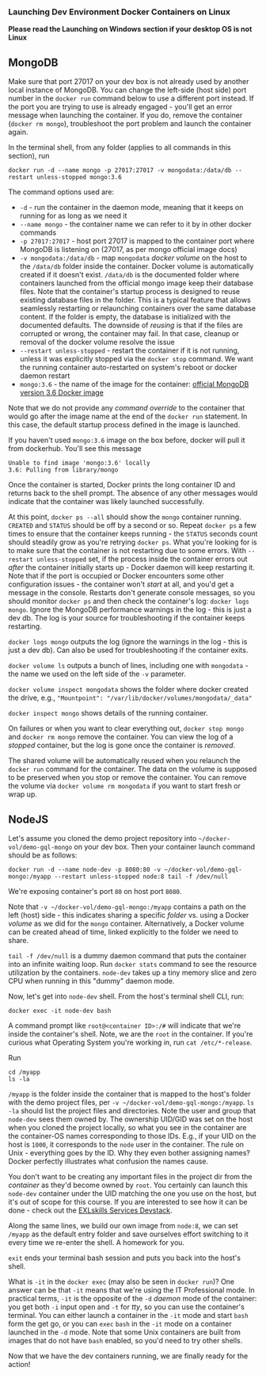 ### Launching Dev Environment Docker Containers on Linux

**Please read the Launching on Windows section if your desktop OS is not Linux**


## MongoDB

Make sure that port 27017 on your dev box is not already used by another local instance of MongoDB. You can change the left-side (host side) port number in the `docker run` command below to use a different port instead. If the port you are trying to use is already engaged - you'll get an error message when launching the container. If you do, remove the container (`docker rm mongo`), troubleshoot the port problem and launch the container again.

In the terminal shell, from any folder (applies to all commands in this section), run

```
docker run -d --name mongo -p 27017:27017 -v mongodata:/data/db --restart unless-stopped mongo:3.6
```

The command options used are:

- `-d` - run the container in the daemon mode, meaning that it keeps on running for as long as we need it
- `--name mongo` - the container name we can refer to it by in other docker commands
- `-p 27017:27017` - host port 27017 is mapped to the container port where MongoDB is listening on (27017, as per mongo official image docs)
- `-v mongodata:/data/db` - map `mongodata` *docker volume* on the host to the `/data/db` folder inside the container. Docker volume is automatically created if it doesn't exist. `/data/db` is the documented folder where containers launched from the official mongo image keep their database files. 
 Note that the container's startup process is designed to reuse existing database files in the folder. This is a typical feature that allows seamlessly restarting or relaunching containers over the same database content. If the folder is empty, the database is initialized with the documented defaults. The downside of *reusing* is that if the files are corrupted or wrong, the container may fail. In that case, cleanup or removal of the docker volume resolve the issue
- `--restart unless-stopped` - restart the container if it is not running, unless it was explicitly stopped via the `docker stop` command.  We want the running container auto-restarted on system's reboot or docker daemon restart
- `mongo:3.6` - the name of the image for the container: [official MongoDB version 3.6 Docker image](https://hub.docker.com/r/library/mongo/tags/3.6/)

Note that we do not provide any *command override* to the container that would go after the image name at the end of the `docker run` statement. In this case, the default startup process defined in the image is launched. 

If you haven't used `mongo:3.6` image on the box before, docker will pull it from dockerhub. You'll see this message

```
Unable to find image 'mongo:3.6' locally
3.6: Pulling from library/mongo
```

Once the container is started, Docker prints the long container ID and returns back to the shell prompt. The absence of any other messages would indicate that the container was likely launched successfully.

At this point, `docker ps --all` should show the `mongo` container running. `CREATED` and `STATUS` should be off by a second or so. Repeat `docker ps` a few times to ensure that the container keeps running - the `STATUS` seconds count should steadily grow as you're retrying `docker ps`. What you're looking for is to make sure that the container is not restarting due to some errors. With `--restart unless-stopped` set, if the process inside the container errors out *after* the container initially starts up - Docker daemon will keep restarting it. Note that if the port is occupied or Docker encounters some other configuration issues - the container won't *start* at all, and you'd get a message in the console. Restarts don't generate console messages, so you should monitor `docker ps` and then check the container's log: `docker logs mongo`. Ignore the MongoDB performance warnings in the log - this is just a dev db. The log is your source for troubleshooting if the container keeps restarting.

`docker logs mongo` outputs the log (ignore the warnings in the log - this is just a dev db). Can also be used for troubleshooting if the container exits.

`docker volume ls` outputs a bunch of lines, including one with `mongodata` - the name we used on the left side of the `-v` parameter.

`docker volume inspect mongodata` shows the folder where docker created the drive, e.g., `"Mountpoint": "/var/lib/docker/volumes/mongodata/_data"`

`docker inspect mongo` shows details of the running container.

On failures or when you want to clear everything out, `docker stop mongo` and `docker rm mongo` remove the container. You can view the log of a *stopped* container, but the log is gone once the container is *removed*.

The shared volume will be automatically reused when you relaunch the `docker run` command for the container. The data on the volume is supposed to be preserved when you stop or remove the container. You can remove the volume via `docker volume rm mongodata` if you want to start fresh or wrap up.


## NodeJS

Let's assume you cloned the demo project repository into `~/docker-vol/demo-gql-mongo` on your dev box. Then your container launch command should be as follows:

```
docker run -d --name node-dev -p 8080:80 -v ~/docker-vol/demo-gql-mongo:/myapp --restart unless-stopped node:8 tail -f /dev/null
```

We're exposing container's port `80` on host port `8080`.

Note that `-v ~/docker-vol/demo-gql-mongo:/myapp` contains a path on the left (host) side - this indicates sharing a specific *folder* vs. using a Docker *volume* as we did for the `mongo` container. Alternatively, a Docker volume can be created ahead of time, linked explicitly to the folder we need to share.

`tail -f /dev/null` is a dummy daemon command that puts the container into an infinite waiting loop. Run `docker stats` command to see the resource utilization by the containers. `node-dev` takes up a tiny memory slice and zero CPU when running in this "dummy" daemon mode. 

Now, let's get into `node-dev` shell. From the host's terminal shell CLI, run:

```
docker exec -it node-dev bash
```

A command prompt like `root@<container ID>:/#` will indicate that we're inside the container's shell. Note, we are the `root` in the container. If you're curious what Operating System you're working in, run `cat /etc/*-release`.

Run
```
cd /myapp
ls -la
```

`/myapp` is the folder inside the container that is mapped to the host's folder with the demo project files, per `-v ~/docker-vol/demo-gql-mongo:/myapp`. `ls -la` should list the project files and directories. Note the user and group that `node-dev` sees them owned by. The ownership UID/GID was set on the host when you cloned the project locally, so what you see in the container are the container-OS names corresponding to those IDs. E.g., if your UID on the host is `1000`, it corresponds to the `node` user in the container. The rule on Unix - everything goes by the ID. Why they even bother assigning names? Docker perfectly illustrates what confusion the names cause.

You don't want to be creating any important files in the project dir from the *container* as they'd become owned by `root`. You certainly can launch this `node-dev` container under the UID matching the one you use on the host, but it's out of scope for this course. If you are interested to see how it can be done - check out the [EXLskills Services Devstack](https://github.com/exlskills/devstack).

Along the same lines, we build our own image from `node:8`, we can set `/myapp` as the default entry folder and save ourselves effort switching to it every time we re-enter the shell. A homework for you.

`exit` ends your terminal bash session and puts you back into the host's shell.

What is `-it` in the `docker exec` (may also be seen in `docker run`)? One answer can be that `-it` means that we're using the IT Professional mode. In practical terms, `-it` is the opposite of the `-d` *daemon* mode of the container: you get both `-i` input open and `-t` for *tty*, so you can use the container's terminal. You can either launch a container in the `-it` mode and start `bash` form the get go, or you can `exec` `bash` in the `-it` mode on a container launched in the `-d` mode. Note that some Unix containers are built from images that do not have `bash` enabled, so you'd need to try other shells.


Now that we have the dev containers running, we are finally ready for the action!


